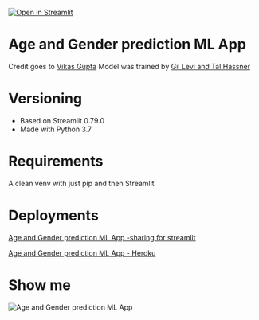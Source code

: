 [![Open in Streamlit](https://static.streamlit.io/badges/streamlit_badge_black_white.svg)](https://share.streamlit.io/seyirex/demo/app.py)

# Age and Gender prediction ML App
Credit goes to [Vikas Gupta](https://learnopencv.com/age-gender-classification-using-opencv-deep-learning-c-python/)
Model was trained by [Gil Levi and Tal Hassner](https://talhassner.github.io/home/publication/2015_CVPR)

# Versioning
* Based on Streamlit 0.79.0
* Made with Python 3.7

# Requirements
A clean venv with just pip and then Streamlit

# Deployments
[Age and Gender prediction ML App -sharing for streamlit](https://share.streamlit.io/seyirex/demo/app.py)

[Age and Gender prediction ML App - Heroku](https://opencvage.herokuapp.com)

# Show me
![Age and Gender prediction ML App](https://github.com/seyirex/demo/blob/master/image_2.png)
